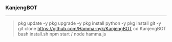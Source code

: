 ### KanjengBOT
______________

> pkg update -y
> pkg upgrade -y
> pkg install python -y
> pkg install git -y
> git clone https://github.com/Hamma-nyk/KanjengBOT
> cd KanjengBOT
> bash install.sh
> npm start / node hamma.js
